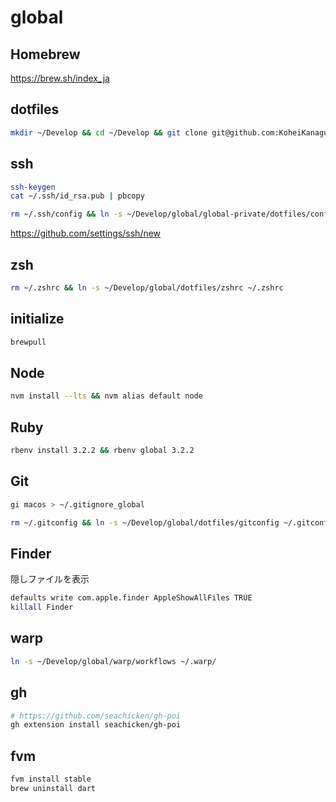 # global

## Homebrew

<https://brew.sh/index_ja>

## dotfiles

```sh
mkdir ~/Develop && cd ~/Develop && git clone git@github.com:KoheiKanagu/global.git
```

## ssh

```sh
ssh-keygen
cat ~/.ssh/id_rsa.pub | pbcopy

rm ~/.ssh/config && ln -s ~/Develop/global/global-private/dotfiles/config ~/.ssh/config
```

<https://github.com/settings/ssh/new>

## zsh

```sh
rm ~/.zshrc && ln -s ~/Develop/global/dotfiles/zshrc ~/.zshrc
```

## initialize

```sh
brewpull
```

## Node

```sh
nvm install --lts && nvm alias default node
```

## Ruby

```sh
rbenv install 3.2.2 && rbenv global 3.2.2
```

## Git

```sh
gi macos > ~/.gitignore_global

rm ~/.gitconfig && ln -s ~/Develop/global/dotfiles/gitconfig ~/.gitconfig
```

## Finder

隠しファイルを表示

```sh
defaults write com.apple.finder AppleShowAllFiles TRUE
killall Finder
```

## warp

```sh
ln -s ~/Develop/global/warp/workflows ~/.warp/
```

## gh

```sh
# https://github.com/seachicken/gh-poi
gh extension install seachicken/gh-poi
```

## fvm

```sh
fvm install stable
brew uninstall dart
```
